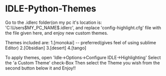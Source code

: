 # IDLE-Python-Themes

Go to the .idlerc folder(on my pc it's location is: 'C:\Users\$MY_PC_NAME$\.idlerc', 
and replace 'config-highlight.cfg' file with the file given here, and enjoy new custom themes.

Themes included are:
  1.[monokai] -- preferred(gives feel of using sublime Editor)
  2.[Obsidian]
  3.[desert]
  4.[tango]
  
To apply themes, open 'Idle->Options->Configure IDLE->Highlighting'
Select the 'a Custom Theme' check-Box
Then select the Theme you wish from the second button below it and Enjoy!!
